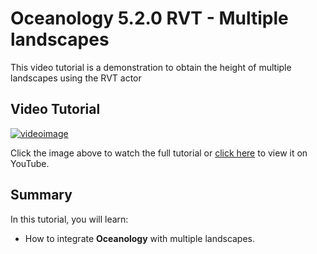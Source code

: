 # Oceanology 5.2.0 RVT - Multiple landscapes

This video tutorial is a demonstration to obtain the height of multiple landscapes using the RVT actor

## Video Tutorial

[![videoimage](http://i3.ytimg.com/vi/VMvbVALt-rk/hqdefault.jpg)](https://www.youtube.com/watch?v=VMvbVALt-rk)

Click the image above to watch the full tutorial or [click here](https://www.youtube.com/watch?v=VMvbVALt-rk) to view it on YouTube.

## Summary

In this tutorial, you will learn:

- How to integrate **Oceanology** with multiple landscapes.